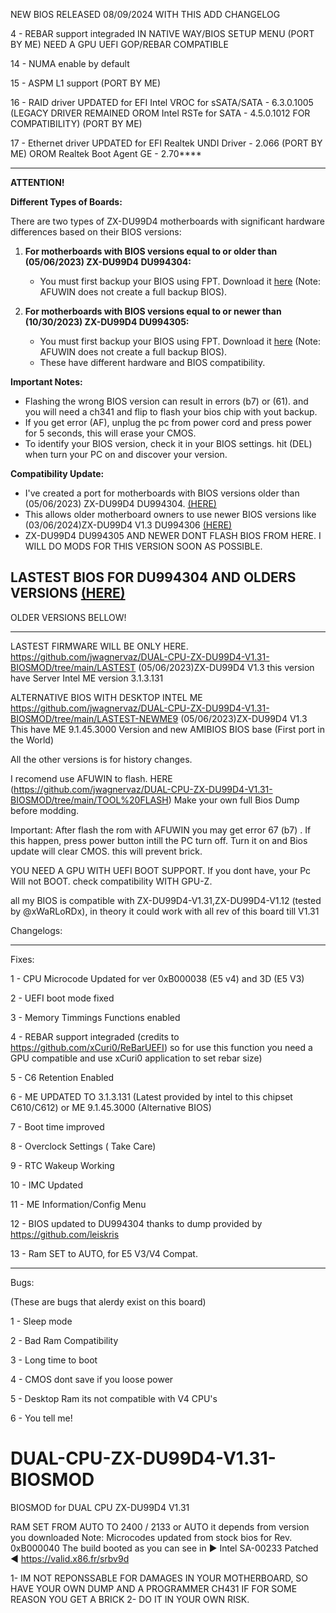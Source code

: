 
NEW BIOS RELEASED 08/09/2024 WITH THIS ADD CHANGELOG

4 - REBAR support integraded IN NATIVE WAY/BIOS SETUP MENU (PORT BY ME) NEED A GPU UEFI GOP/REBAR COMPATIBLE

14 - NUMA enable by default

15 - ASPM L1 support (PORT BY ME)

16 - RAID driver UPDATED for EFI Intel VROC for sSATA/SATA - 6.3.0.1005 (LEGACY DRIVER REMAINED OROM Intel RSTe for SATA - 4.5.0.1012 FOR COMPATIBILITY) (PORT BY ME)

17 - Ethernet driver UPDATED for EFI Realtek UNDI Driver - 2.066 (PORT BY ME) OROM Realtek Boot Agent GE - 2.70****


---

**ATTENTION!**

**Different Types of Boards:**

There are two types of ZX-DU99D4 motherboards with significant hardware differences based on their BIOS versions:

1. **For motherboards with BIOS versions equal to or older than (05/06/2023) ZX-DU99D4 DU994304:**
   - You must first backup your BIOS using FPT. Download it [here](https://github.com/jwagnervaz/DUAL-CPU-ZX-DU99D4-V1.31-BIOSMOD/blob/main/FPT/FPT.zip) (Note: AFUWIN does not create a full backup BIOS).

2. **For motherboards with BIOS versions equal to or newer than (10/30/2023) ZX-DU99D4 DU994305:**
   - You must first backup your BIOS using FPT. Download it [here](https://github.com/jwagnervaz/DUAL-CPU-ZX-DU99D4-V1.31-BIOSMOD/blob/main/FPT/FPT.zip) (Note: AFUWIN does not create a full backup BIOS).
   - These have different hardware and BIOS compatibility.

**Important Notes:**
- Flashing the wrong BIOS version can result in errors (b7) or (61). and you will need a ch341 and flip to flash your bios chip with yout backup.
- If you get error  (AF), unplug the pc from power cord and press power for 5 seconds, this will erase your CMOS.
- To identify your BIOS version, check it in your BIOS settings. hit (DEL) when turn your PC on and discover your version.

**Compatibility Update:**
- I've created a port for motherboards with BIOS versions older than (05/06/2023) ZX-DU99D4 DU994304.  [(HERE)](https://github.com/jwagnervaz/DUAL-CPU-ZX-DU99D4-V1.31-BIOSMOD/tree/main/PORT-VERSION-4304-OR-OLDER)
- This allows older motherboard owners to use newer BIOS versions like (03/06/2024)ZX-DU99D4 V1.3 DU994306  [(HERE)](https://github.com/jwagnervaz/DUAL-CPU-ZX-DU99D4-V1.31-BIOSMOD/tree/main/PORT-VERSION-4304-OR-OLDER)
-  ZX-DU99D4 DU994305 AND NEWER DONT FLASH BIOS FROM HERE. I WILL DO MODS FOR THIS VERSION SOON AS POSSIBLE.

LASTEST BIOS FOR DU994304 AND OLDERS VERSIONS  [(HERE)](https://github.com/jwagnervaz/DUAL-CPU-ZX-DU99D4-V1.31-BIOSMOD/tree/main/PORT-VERSION-4304-OR-OLDER)
---
OLDER VERSIONS BELLOW!
______________________________________________________________________
LASTEST FIRMWARE WILL BE ONLY HERE.
https://github.com/jwagnervaz/DUAL-CPU-ZX-DU99D4-V1.31-BIOSMOD/tree/main/LASTEST
(05/06/2023)ZX-DU99D4 V1.3
this version have Server Intel ME version 3.1.3.131

ALTERNATIVE BIOS WITH DESKTOP INTEL ME
https://github.com/jwagnervaz/DUAL-CPU-ZX-DU99D4-V1.31-BIOSMOD/tree/main/LASTEST-NEWME9
(05/06/2023)ZX-DU99D4 V1.3
This have ME 9.1.45.3000 Version and new AMIBIOS BIOS base (First port in the World)


All the other versions is for history changes.

I recomend use AFUWIN to flash. 
HERE (https://github.com/jwagnervaz/DUAL-CPU-ZX-DU99D4-V1.31-BIOSMOD/tree/main/TOOL%20FLASH)
Make your own full Bios Dump before modding.

Important: After flash the rom with AFUWIN you may get error 67 (b7) .
If this happen, press power button intill the PC turn off.
Turn it on and Bios update will clear CMOS. 
this will prevent brick.


YOU NEED A GPU WITH UEFI BOOT SUPPORT.
If you dont have, your Pc Will not BOOT.
check compatibility WITH GPU-Z.

all my BIOS is compatible with 
ZX-DU99D4-V1.31,ZX-DU99D4-V1.12 (tested by @xWaRLoRDx), in theory it could work with all rev of this board till V1.31



Changelogs:

-------------------------------------------
Fixes:

1 - CPU Microcode Updated for ver 0xB000038 (E5 v4) and 3D (E5 V3)
 
2 - UEFI boot mode fixed

3 - Memory Timmings Functions enabled

4 - REBAR support integraded (credits to https://github.com/xCuri0/ReBarUEFI) so for use this function you need a GPU compatible and use xCuri0 application to set rebar size) 

5 - C6 Retention Enabled

6 - ME UPDATED TO 3.1.3.131 (Latest provided by intel to this chipset C610/C612) or  ME 9.1.45.3000 (Alternative BIOS)

7 - Boot time improved

8 - Overclock Settings ( Take Care)

9 - RTC Wakeup Working

10 - IMC Updated

11 - ME Information/Config Menu

12 - BIOS updated to DU994304 thanks to dump provided by https://github.com/leiskris

13 - Ram SET to AUTO, for E5 V3/V4 Compat.


-------------------------------------------

Bugs:



(These are bugs that alerdy exist on this board)

1 - Sleep mode

2 - Bad Ram Compatibility

3 - Long time to boot

4 - CMOS dont save if you loose power

5 - Desktop Ram its not compatible with V4 CPU's

6 - You tell me!




# DUAL-CPU-ZX-DU99D4-V1.31-BIOSMOD
BIOSMOD for DUAL CPU ZX-DU99D4 V1.31 



RAM SET FROM AUTO TO 2400 / 2133 or AUTO it depends from version you downloaded
Note: Microcodes updated from stock bios for Rev. 0xB000040 The build booted as you can see in ► Intel SA-00233 Patched ◄ https://valid.x86.fr/srbv9d

1- IM NOT REPONSSABLE FOR DAMAGES IN YOUR MOTHERBOARD, SO HAVE YOUR OWN DUMP AND A PROGRAMMER CH431 IF FOR SOME REASON YOU GET A BRICK
2- DO IT IN YOUR OWN RISK.
